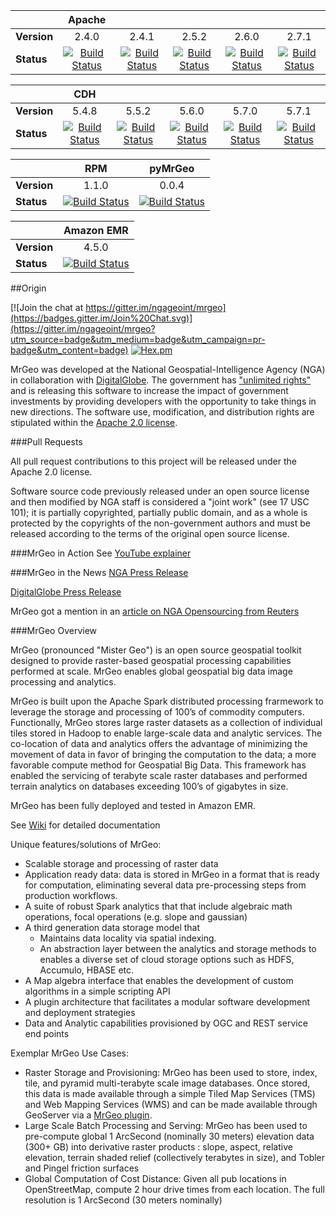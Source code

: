 ||Apache|||||
|:---|:---:|:---:|:---:|:---:|:---:|
|**Version**|2.4.0|2.4.1|2.5.2|2.6.0|2.7.1|
|**Status**|[![Build Status](http://jenkins.dgis-dev.com:8080/buildStatus/icon?job=mrgeo-opensource-apache240)](http://jenkins.dgis-dev.com:8080/job/mrgeo-opensource-apache240)|[![Build Status](http://jenkins.dgis-dev.com:8080/buildStatus/icon?job=mrgeo-opensource-apache241)](http://jenkins.dgis-dev.com:8080/job/mrgeo-opensource-apache241)|[![Build Status](http://jenkins.dgis-dev.com:8080/buildStatus/icon?job=mrgeo-opensource-apache252)](http://jenkins.dgis-dev.com:8080/job/mrgeo-opensource-apache252)|[![Build Status](http://jenkins.dgis-dev.com:8080/buildStatus/icon?job=mrgeo-opensource-apache260)](http://jenkins.dgis-dev.com:8080/job/mrgeo-opensource-apache260)|[![Build Status](http://jenkins.dgis-dev.com:8080/buildStatus/icon?job=mrgeo-opensource-apache271)](http://jenkins.dgis-dev.com:8080/job/mrgeo-opensource-apache271)

||CDH|||||
|:---|:---:|:---:|:---:|:---:|:---:|
|**Version**|5.4.8|5.5.2|5.6.0|5.7.0|5.7.1|
|**Status**|[![Build Status](http://jenkins.dgis-dev.com:8080/buildStatus/icon?job=mrgeo-opensource-cdh5.4.8-yarn)](http://jenkins.dgis-dev.com:8080/job/mrgeo-opensource-cdh5.4.8-yarn)|[![Build Status](http://jenkins.dgis-dev.com:8080/buildStatus/icon?job=mrgeo-opensource-cdh5.5.2-yarn)](http://jenkins.dgis-dev.com:8080/job/mrgeo-opensource-cdh5.5.2-yarn)|[![Build Status](http://jenkins.dgis-dev.com:8080/buildStatus/icon?job=mrgeo-opensource-cdh5.6.0-yarn)](http://jenkins.dgis-dev.com:8080/job/mrgeo-opensource-cdh5.6.0-yarn)|[![Build Status](http://jenkins.dgis-dev.com:8080/buildStatus/icon?job=mrgeo-opensource-cdh5.7.0-yarn)](http://jenkins.dgis-dev.com:8080/job/mrgeo-opensource-cdh5.7.0-yarn)|[![Build Status](http://jenkins.dgis-dev.com:8080/buildStatus/icon?job=mrgeo-opensource-cdh5.7.1-yarn)](http://jenkins.dgis-dev.com:8080/job/mrgeo-opensource-cdh5.7.1-yarn/)|

||RPM|pyMrGeo|
|:---|:---:|:---:|
|**Version**|1.1.0|0.0.4|
|**Status**|[![Build Status](http://jenkins.dgis-dev.com:8080/buildStatus/icon?job=mrgeo-opensource-aws-rpm)](http://jenkins.dgis-dev.com:8080/job/mrgeo-opensource-aws-rpm)|[![Build Status](http://jenkins.dgis-dev.com:8080/buildStatus/icon?job=pymrgeo-build)](http://jenkins.dgis-dev.com:8080/job/pymrgeo-build)

||Amazon EMR|
|:---|:---:|
|**Version**|4.5.0|
|**Status**|[![Build Status](http://jenkins.dgis-dev.com:8080/buildStatus/icon?job=mrgeo-opensource-aws)](http://jenkins.dgis-dev.com:8080/job/mrgeo-opensource-aws)

##Origin

[![Join the chat at https://gitter.im/ngageoint/mrgeo](https://badges.gitter.im/Join%20Chat.svg)](https://gitter.im/ngageoint/mrgeo?utm_source=badge&utm_medium=badge&utm_campaign=pr-badge&utm_content=badge)
[![Hex.pm](https://img.shields.io/hexpm/l/plug.svg?maxAge=2592000)](http://www.apache.org/licenses/LICENSE-2.0.html)


MrGeo was developed at the National Geospatial-Intelligence Agency (NGA) in collaboration with [DigitalGlobe](https://www.digitalglobe.com/). The government has ["unlimited rights"](https://github.com/ngageoint/mrgeo/blob/master/NOTICE) and is releasing this software to increase the impact of government investments by providing developers with the opportunity to take things in new directions. The software use, modification, and distribution rights are stipulated within the [Apache 2.0 license](http://www.apache.org/licenses/LICENSE-2.0.html).

###Pull Requests

All pull request contributions to this project will be released under the Apache 2.0 license. 

Software source code previously released under an open source license and then modified by NGA staff is considered a "joint work" (see 17 USC 101); it is partially copyrighted, partially public domain, and as a whole is protected by the copyrights of the non-government authors and must be released according to the terms of the original open source license.

###MrGeo in Action
See [YouTube explainer](http://youtu.be/Z3fPTTtZ60I?list=FLBRaZ-IsIB44ikg-9n1RKtw)

###MrGeo in the News
[NGA Press Release](https://www1.nga.mil/MediaRoom/PressReleases/Pages/2015-02.aspx)

[DigitalGlobe Press Release](http://investor.digitalglobe.com/phoenix.zhtml?c=70788&p=RssLanding&cat=news&id=2007262)

MrGeo got a mention in an [article on NGA Opensourcing from Reuters](http://www.reuters.com/article/2015/05/23/us-usa-military-nga-idUSKBN0O72JE20150523)

###MrGeo Overview

MrGeo (pronounced "Mister Geo") is an open source geospatial toolkit designed to provide raster-based geospatial processing capabilities performed at scale. MrGeo enables global geospatial big data image processing and analytics.

MrGeo is built upon the Apache Spark distributed processing frarmework to leverage the storage and processing of 100’s of commodity computers.  Functionally,  MrGeo stores large raster datasets as a collection of individual tiles stored in Hadoop to enable large-scale data and analytic services.  The co-location of data and analytics offers the advantage of minimizing the movement of data in favor of bringing the computation to the data; a more favorable compute method for Geospatial Big Data. This framework has enabled the servicing of terabyte scale raster databases and  performed terrain analytics on databases exceeding 100’s of gigabytes in size.

MrGeo has been fully deployed and tested in Amazon EMR.

See [Wiki](https://github.com/ngageoint/mrgeo/wiki) for detailed documentation

Unique features/solutions of MrGeo:

* Scalable storage and processing of raster data
* Application ready data: data is stored in MrGeo in a format that is ready for computation, eliminating several data pre-processing steps from production workflows.
* A suite of robust Spark analytics that that include algebraic math operations, focal operations (e.g. slope and gaussian)
* A third generation data storage model that 
  * Maintains data locality via  spatial indexing. 
  * An abstraction layer between the analytics and storage methods to enables a diverse set of cloud storage options such as HDFS, Accumulo, HBASE etc.
* A Map algebra interface that enables the development of custom algorithms in a simple scripting API
*	A plugin architecture that facilitates a modular software development and deployment strategies
*	Data and Analytic capabilities provisioned by OGC and REST service end points

Exemplar MrGeo Use Cases:

*	Raster Storage and Provisioning:  MrGeo has been used to store, index, tile, and pyramid multi-terabyte scale image databases.  Once stored, this data is made available through a simple Tiled Map Services (TMS) and Web Mapping Services (WMS) and can be made available through GeoServer via a [MrGeo plugin](https://github.com/ngageoint/mrgeo-geoserver-plugin).
*	Large Scale Batch Processing and Serving:  MrGeo has been used to pre-compute global 1 ArcSecond (nominally 30 meters) elevation data (300+ GB) into derivative raster products : slope, aspect, relative elevation, terrain shaded relief (collectively terabytes in size), and Tobler and Pingel friction surfaces
*	Global Computation of Cost Distance:  Given all pub locations in OpenStreetMap, compute 2 hour drive  times from each location.  The full resolution is  1 ArcSecond (30 meters nominally) 
